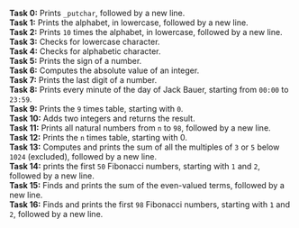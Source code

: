 **Task 0:** Prints `_putchar`, followed by a new line. <br>
**Task 1:** Prints the alphabet, in lowercase, followed by a new line. <br>
**Task 2:** Prints `10` times the alphabet, in lowercase, followed by a new line. <br>
**Task 3:** Checks for lowercase character. <br>
**Task 4:** Checks for alphabetic character. <br>
**Task 5:** Prints the sign of a number. <br>
**Task 6:** Computes the absolute value of an integer. <br>
**Task 7:** Prints the last digit of a number. <br>
**Task 8:** Prints every minute of the day of Jack Bauer, starting from `00:00` to `23:59`. <br>
**Task 9:** Prints the `9` times table, starting with `0`. <br>
**Task 10:** Adds two integers and returns the result. <br>
**Task 11:** Prints all natural numbers from `n` to `98`, followed by a new line. <br>
**Task 12:** Prints the `n` times table, starting with 0. <br>
**Task 13:** Computes and prints the sum of all the multiples of `3` or `5` below `1024` (excluded), followed by a new line. <br>
**Task 14:** prints the first `50` Fibonacci numbers, starting with `1` and `2`, followed by a new line. <br>
**Task 15:** Finds and prints the sum of the even-valued terms, followed by a new line. <br>
**Task 16:** Finds and prints the first `98` Fibonacci numbers, starting with `1` and `2`, followed by a new line. <br>
